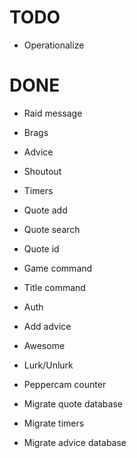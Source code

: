 # TODO

* Operationalize

# DONE

* Raid message
* Brags
* Advice
* Shoutout
* Timers
* Quote add
* Quote search
* Quote id
* Game command
* Title command
* Auth
* Add advice
* Awesome
* Lurk/Unlurk
* Peppercam counter

* Migrate quote database
* Migrate timers
* Migrate advice database